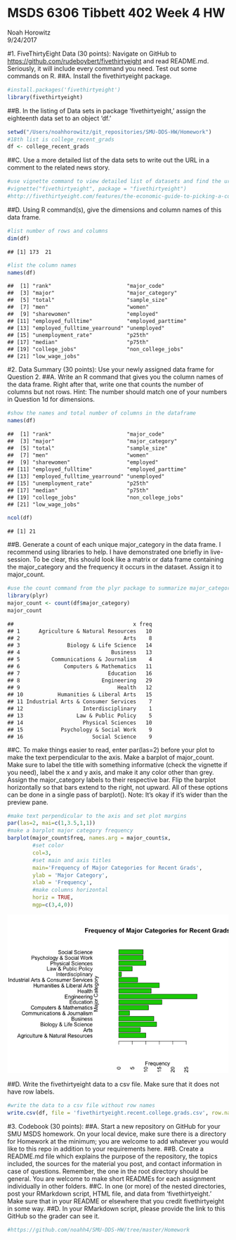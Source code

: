 # MSDS 6306 Tibbett 402 Week 4 HW
Noah Horowitz  
9/24/2017  



#1. FiveThirtyEight Data (30 points): Navigate on GitHub to https://github.com/rudeboybert/fivethirtyeight and read README.md. Seriously, it will include every command you need. Test out some commands on R.
##A. Install the fivethirtyeight package.

```r
#install.packages('fivethirtyeight')
library(fivethirtyeight)
```

##B. In the listing of Data sets in package ‘fivethirtyeight,’ assign the eighteenth data set to an object ‘df.’

```r
setwd("/Users/noahhorowitz/git_repositories/SMU-DDS-HW/Homework")
#18th list is college_recent_grads
df <- college_recent_grads
```

##C. Use a more detailed list of the data sets to write out the URL in a comment to the related news story.

```r
#use vignette command to view detailed list of datasets and find the url
#vignette("fivethirtyeight", package = "fivethirtyeight")
#http://fivethirtyeight.com/features/the-economic-guide-to-picking-a-college-major/
```

##D. Using R command(s), give the dimensions and column names of this data frame.

```r
#list number of rows and columns
dim(df)
```

```
## [1] 173  21
```

```r
#list the column names
names(df)
```

```
##  [1] "rank"                        "major_code"                 
##  [3] "major"                       "major_category"             
##  [5] "total"                       "sample_size"                
##  [7] "men"                         "women"                      
##  [9] "sharewomen"                  "employed"                   
## [11] "employed_fulltime"           "employed_parttime"          
## [13] "employed_fulltime_yearround" "unemployed"                 
## [15] "unemployment_rate"           "p25th"                      
## [17] "median"                      "p75th"                      
## [19] "college_jobs"                "non_college_jobs"           
## [21] "low_wage_jobs"
```

#2. Data Summary (30 points): Use your newly assigned data frame for Question 2.
##A. Write an R command that gives you the column names of the data frame. Right after that, write one that counts the number of columns but not rows. Hint: The number should match one of your numbers in Question 1d for dimensions.

```r
#show the names and total number of columns in the dataframe
names(df)
```

```
##  [1] "rank"                        "major_code"                 
##  [3] "major"                       "major_category"             
##  [5] "total"                       "sample_size"                
##  [7] "men"                         "women"                      
##  [9] "sharewomen"                  "employed"                   
## [11] "employed_fulltime"           "employed_parttime"          
## [13] "employed_fulltime_yearround" "unemployed"                 
## [15] "unemployment_rate"           "p25th"                      
## [17] "median"                      "p75th"                      
## [19] "college_jobs"                "non_college_jobs"           
## [21] "low_wage_jobs"
```

```r
ncol(df)
```

```
## [1] 21
```
##B. Generate a count of each unique major_category in the data frame. I recommend using libraries to help. I have demonstrated one briefly in live-session. To be clear, this should look like a matrix or data frame containing the major_category and the frequency it occurs in the dataset. Assign it to major_count.

```r
#use the count command from the plyr package to summarize major_category
library(plyr)
major_count <- count(df$major_category)
major_count
```

```
##                                      x freq
## 1      Agriculture & Natural Resources   10
## 2                                 Arts    8
## 3               Biology & Life Science   14
## 4                             Business   13
## 5          Communications & Journalism    4
## 6              Computers & Mathematics   11
## 7                            Education   16
## 8                          Engineering   29
## 9                               Health   12
## 10           Humanities & Liberal Arts   15
## 11 Industrial Arts & Consumer Services    7
## 12                   Interdisciplinary    1
## 13                 Law & Public Policy    5
## 14                   Physical Sciences   10
## 15            Psychology & Social Work    9
## 16                      Social Science    9
```
##C. To make things easier to read, enter par(las=2) before your plot to make the text perpendicular to the axis. Make a barplot of major_count. Make sure to label the title with something informative (check the vignette if you need), label the x and y axis, and make it any color other than grey. Assign the major_category labels to their respective bar. Flip the barplot horizontally so that bars extend to the right, not upward. All of these options can be done in a single pass of barplot(). Note: It’s okay if it’s wider than the preview pane. 

```r
#make text perpendicular to the axis and set plot margins
par(las=2, mai=c(1,3.5,1,1))
#make a barplot major category frequency
barplot(major_count$freq, names.arg = major_count$x,
        #set color
        col=3, 
        #set main and axis titles
        main='Frequency of Major Categories for Recent Grads', 
        ylab = 'Major Category', 
        xlab = 'Frequency',
        #make columns horizontal
        horiz = TRUE, 
        mgp=c(3,4,0))
```

![](Horowitz_Noah_HW_4_files/figure-html/2C-1.png)<!-- -->

##D. Write the fivethirtyeight data to a csv file. Make sure that it does not have row labels.

```r
#write the data to a csv file without row names
write.csv(df, file = 'fivethirtyeight.recent.college.grads.csv', row.names = FALSE)
```

#3. Codebook (30 points):
##A. Start a new repository on GitHub for your SMU MSDS homework. On your local device, make sure there is a directory for Homework at the minimum; you are welcome to add whatever you would like to this repo in addition to your requirements here.
##B. Create a README.md file which explains the purpose of the repository, the topics included, the sources for the material you post, and contact information in case of questions. Remember, the one in the root directory should be general. You are welcome to make short READMEs for each assignment individually in other folders.
##C. In one (or more) of the nested directories, post your RMarkdown script, HTML file, and data from ‘fivethirtyeight.’ Make sure that in your README or elsewhere that you credit fivethirtyeight in some way.
##D. In your RMarkdown script, please provide the link to this GitHub so the grader can see it.

```r
#https://github.com/noahh4/SMU-DDS-HW/tree/master/Homework
```
